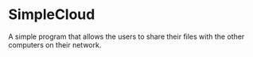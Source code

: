 # SimpleCloud

A simple program that allows the users to share their files with the other computers on their network.


